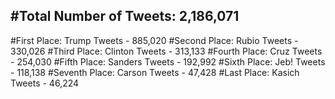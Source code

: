 #Total Number of Tweets: 2,186,071 
---
#First Place: Trump Tweets - 885,020
#Second Place: Rubio Tweets - 330,026
#Third Place: Clinton Tweets - 313,133
#Fourth Place: Cruz Tweets - 254,030
#Fifth Place: Sanders Tweets - 192,992
#Sixth Place: Jeb! Tweets - 118,138
#Seventh Place: Carson Tweets - 47,428
#Last Place: Kasich Tweets - 46,224
